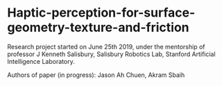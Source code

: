 # Haptic-perception-for-surface-geometry-texture-and-friction

Research project started on June 25th 2019, under the mentorship of professor J Kenneth Salisbury, Salisbury Robotics Lab, Stanford Artificial Intelligence Laboratory.

Authors of paper (in progress): Jason Ah Chuen, Akram Sbaih
